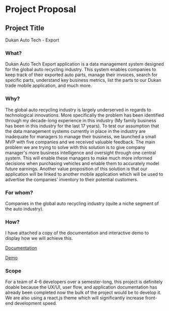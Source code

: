 # Project Proposal

## Project Title

Dukan Auto Tech - Export

### What?

Dukan Auto Tech Export application is a data management system designed for the global auto recycling industry. This system enables companies to keep track of their exported auto parts, manage their invoices, search for specific parts, understand key business metrics, list the parts to our Dukan trade mobile application, and much more.

### Why?

The global auto recycling industry is largely underserved in regards to technological innovations. More specifically the problem has been identified through my decade-long experience in this industry (My family business has been in this industry for the last 17 years). To test our assumption that the data management systems currently in place in the industry are inadequate for managers to manage their business, we launched a small MVP with five companies and we received valuable feedback. The main problem we are trying to solve with this solution is to give company manager's more business intelligence and oversight through one central system. This will enable these managers to make much more informed decisions when purchasing vehicles and enable them to accurately model future earnings. Another value proposition of this solution is that our application will be linked to another mobile application which will be used to advertise the companies' inventory to their potential customers.

### For whom?

Companies in the global auto recycling industry (quite a niche segment of the auto industry).

### How?

I have attached a copy of the documentation and interactive demo to display how we will achieve this.

[Documentation](https://docs.google.com/document/d/1IkCIIJ1x7S-H7xkSeHa7P2hpX-DWvUARJY481Vl7LAg/edit?usp=sharing)

[Demo](https://www.figma.com/proto/HEBIcApu14kmlYFxWKWFSj/export_web_high_fidelity?node-id=2%3A2323&starting-point-node-id=2%3A1194)

### Scope

For a team of 4-6 developers over a semester-long, this project is definitely doable because the UX/UI, user flow, and application documentation has already been completed now the bulk of the project would be to develop it. We are also using a react.js theme which will significantly increase front-end development speed.
